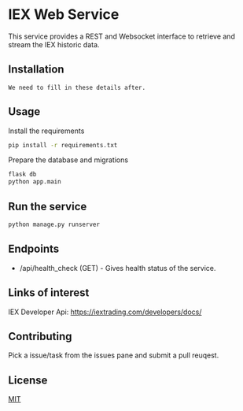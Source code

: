 # IEX Web Service

This service provides a REST and Websocket interface to retrieve and stream the IEX historic data.

## Installation

```
We need to fill in these details after.
```

## Usage

Install the requirements
```bash
pip install -r requirements.txt
```

Prepare the database and migrations

```bash
flask db
python app.main
```

## Run the service
```bash
python manage.py runserver
```

## Endpoints

- /api/health_check (GET) - Gives health status of the service.

## Links of interest

IEX Developer Api: https://iextrading.com/developers/docs/

## Contributing

Pick a issue/task from the issues pane and submit a pull reuqest.

## License
[MIT](https://choosealicense.com/licenses/mit/)
